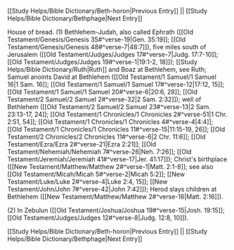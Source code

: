 [[Study Helps/Bible Dictionary/Beth-horon|Previous Entry]]  ||  [[Study Helps/Bible Dictionary/Bethphage|Next Entry]]

 House of bread. (1) Bethlehem-Judah, also called Ephrath ([[Old Testament/Genesis/Genesis 35#^verse-19|Gen. 35:19]]; [[Old Testament/Genesis/Genesis 48#^verse-7|48:7]]), five miles south of Jerusalem ([[Old Testament/Judges/Judges 17#^verse-7|Judg. 17:7-10]]; [[Old Testament/Judges/Judges 19#^verse-1|19:1-2, 18]]); [[Study Helps/Bible Dictionary/Ruth|Ruth]] and Boaz at Bethlehem, see Ruth; Samuel anoints David at Bethlehem ([[Old Testament/1 Samuel/1 Samuel 16|1 Sam. 16]]; [[Old Testament/1 Samuel/1 Samuel 17#^verse-12|17:12, 15]]; [[Old Testament/1 Samuel/1 Samuel 20#^verse-6|20:6, 28]]; [[Old Testament/2 Samuel/2 Samuel 2#^verse-32|2 Sam. 2:32]]); well of Bethlehem ([[Old Testament/2 Samuel/2 Samuel 23#^verse-13|2 Sam. 23:13-17, 24]]; [[Old Testament/1 Chronicles/1 Chronicles 2#^verse-51|1 Chr. 2:51, 54]]; [[Old Testament/1 Chronicles/1 Chronicles 4#^verse-4|4:4]]; [[Old Testament/1 Chronicles/1 Chronicles 11#^verse-15|11:15-19, 26]]; [[Old Testament/2 Chronicles/2 Chronicles 11#^verse-6|2 Chr. 11:6]]; [[Old Testament/Ezra/Ezra 2#^verse-21|Ezra 2:21]]; [[Old Testament/Nehemiah/Nehemiah 7#^verse-26|Neh. 7:26]]; [[Old Testament/Jeremiah/Jeremiah 41#^verse-17|Jer. 41:17]]); Christ's birthplace ([[New Testament/Matthew/Matthew 2#^verse-1|Matt. 2:1-8]]; see also [[Old Testament/Micah/Micah 5#^verse-2|Micah 5:2]]; [[New Testament/Luke/Luke 2#^verse-4|Luke 2:4, 15]]; [[New Testament/John/John 7#^verse-42|John 7:42]]); Herod slays children at Bethlehem ([[New Testament/Matthew/Matthew 2#^verse-16|Matt. 2:16]]).

 (2) In Zebulun ([[Old Testament/Joshua/Joshua 19#^verse-15|Josh. 19:15]]; [[Old Testament/Judges/Judges 12#^verse-8|Judg. 12:8, 10]]).

[[Study Helps/Bible Dictionary/Beth-horon|Previous Entry]]  ||  [[Study Helps/Bible Dictionary/Bethphage|Next Entry]]